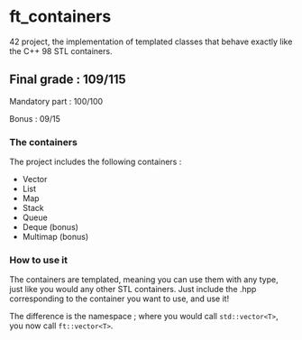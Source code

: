 # ft_containers

42 project, the implementation of templated classes that behave exactly like the C++ 98 STL containers.

## Final grade : 109/115

Mandatory part : 100/100

Bonus : 09/15

### The containers

The project includes the following containers :

- Vector
- List
- Map
- Stack
- Queue
- Deque (bonus)
- Multimap (bonus)

### How to use it

The containers are templated, meaning you can use them with any type, just like you would any other STL containers. Just include the .hpp corresponding to the container you want to use, and use it!

The difference is the namespace ; where you would call ``std::vector<T>``, you now call ``ft::vector<T>``.
